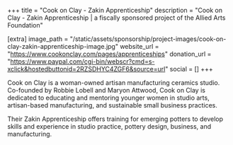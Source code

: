 +++
title = "Cook on Clay - Zakin Apprenticeship"
description = "Cook on Clay - Zakin Apprenticeship | a fiscally sponsored project of the Allied Arts Foundation"

[extra]
image_path = "/static/assets/sponsorship/project-images/cook-on-clay-zakin-apprenticeship-image.jpg"
website_url = "https://www.cookonclay.com/pages/apprenticeships"
donation_url = "https://www.paypal.com/cgi-bin/webscr?cmd=s-xclick&hostedbuttonid=2RZSDHYC4ZGF6&source=url"
social = []
+++

Cook on Clay is a woman-owned artisan manufacturing ceramics studio. Co-founded by Robbie Lobell and Maryon Attwood, Cook on Clay is dedicated to educating and mentoring younger women in studio arts, artisan-based manufacturing, and sustainable small business practices.

Their Zakin Apprenticeship offers training for emerging potters to develop skills and experience in studio practice, pottery design, business, and manufacturing.
